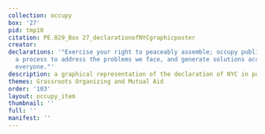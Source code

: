```yaml
---
collection: occupy
box: '27'
pid: tmp10
citation: PE.029_Box 27_declarationofNYCgraphicposter
creator:
declarations: '"Exercise your right to peaceably assemble; occupy public space;  create
  a process to address the problems we face, and generate solutions accessible to
  everyone."'
description: a graphical representation of the declaration of NYC in poster format
themes: Grassroots Organizing and Mutual Aid
order: '103'
layout: occupy_item
thumbnail: ''
full: ''
manifest: ''
---
```

